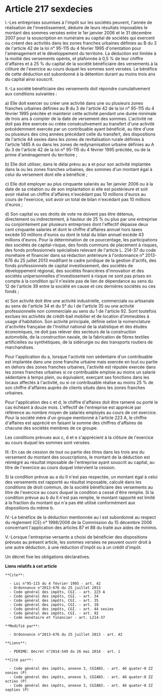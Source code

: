 # Article 217 sexdecies

I.-Les entreprises soumises à l'impôt sur les sociétés peuvent, l'année de réalisation de l'investissement, déduire de leurs
résultats imposables le montant des sommes versées entre le 1er janvier 2006 et le 31 décembre 2007 pour la souscription en
numéraire au capital de sociétés qui exercent ou créent des activités dans les zones franches urbaines définies au B du 3 de
l'article 42 de la loi n° 95-115 du 4 février 1995 d'orientation pour l'aménagement et le développement du territoire. La
déduction est limitée à la moitié des versements opérés, et plafonnée à 0,5 % de leur chiffre d'affaires et à 25 % du capital
de la société bénéficiaire des versements à la clôture de l'exercice au cours duquel les sommes sont versées. Le bénéfice de
cette déduction est subordonné à la détention durant au moins trois ans du capital ainsi souscrit. 

II.-La société bénéficiaire des versements doit répondre cumulativement aux conditions suivantes : 

a) Elle doit exercer ou créer une activité dans une ou plusieurs zones franches urbaines définies au B du 3 de l'article 42
de la loi n° 95-115 du 4 février 1995 précitée et maintenir cette activité pendant une durée minimale de trois ans à compter
de la date de versement des sommes. L'activité ne doit pas être exercée ou créée consécutivement au transfert d'une activité
précédemment exercée par un contribuable ayant bénéficié, au titre d'une ou plusieurs des cinq années précédant celle du
transfert, des dispositions de l'article 44 sexies dans les zones de revitalisation rurale définies à l'article 1465 A ou
dans les zones de redynamisation urbaine définies au A du 3 de l'article 42 de la loi n° 95-115 du 4 février 1995 précitée,
ou de la prime d'aménagement du territoire ; 

b) Elle doit utiliser, dans le délai prévu au a et pour son activité implantée dans la ou les zones franches urbaines, des
sommes d'un montant égal à celui du versement dont elle a bénéficié ; 

c) Elle doit employer au plus cinquante salariés au 1er janvier 2006 ou à la date de sa création ou de son implantation si
elle est postérieure et soit avoir réalisé un chiffre d'affaires n'excédant pas 10 millions d'euros au cours de l'exercice,
soit avoir un total de bilan n'excédant pas 10 millions d'euros ; 

d) Son capital ou ses droits de vote ne doivent pas être détenus, directement ou indirectement, à hauteur de 25 % ou plus par
une entreprise ou conjointement par plusieurs entreprises dont l'effectif dépasse deux cent cinquante salariés et dont le
chiffre d'affaires annuel hors taxes excède 50 millions d'euros ou dont le total du bilan annuel excède 43 millions d'euros.
Pour la détermination de ce pourcentage, les participations des sociétés de capital-risque, des fonds communs de placement à
risques, des fonds professionnels spécialisés relevant de l'article L. 214-37 du code monétaire et financier dans sa
rédaction antérieure à l'ordonnance n° 2013-676 du 25 juillet 2013 modifiant le cadre juridique de la gestion d'actifs, des
fonds professionnels de capital investissement, des sociétés de développement régional, des sociétés financières d'innovation
et des sociétés unipersonnelles d'investissement à risque ne sont pas prises en compte à la condition qu'il n'existe pas de
lien de dépendance au sens du 12 de l'article 39 entre la société en cause et ces dernières sociétés ou ces fonds ; 

e) Son activité doit être une activité industrielle, commerciale ou artisanale au sens de l'article 34 et du 5° du I de
l'article 35 ou une activité professionnelle non commerciale au sens du 1 de l'article 92. Sont toutefois exclues les
activités de crédit-bail mobilier et de location d'immeubles à usage d'habitation. Son activité principale, définie selon la
nomenclature d'activités française de l'Institut national de la statistique et des études économiques, ne doit pas relever
des secteurs de la construction automobile, de la construction navale, de la fabrication de fibres textiles artificielles ou
synthétiques, de la sidérurgie ou des transports routiers de marchandises. 

Pour l'application du a, lorsque l'activité non sédentaire d'un contribuable est implantée dans une zone franche urbaine mais
exercée en tout ou partie en dehors des zones franches urbaines, l'activité est réputée exercée dans les zones franches
urbaines si ce contribuable emploie au moins un salarié sédentaire à temps plein, ou équivalent, exerçant ses fonctions dans
les locaux affectés à l'activité, ou si ce contribuable réalise au moins 25 % de son chiffre d'affaires auprès de clients
situés dans les zones franches urbaines. 

Pour l'application des c et d, le chiffre d'affaires doit être ramené ou porté le cas échéant à douze mois. L'effectif de
l'entreprise est apprécié par référence au nombre moyen de salariés employés au cours de cet exercice. Pour la société mère
d'un groupe mentionné à l'article 223 A, le chiffre d'affaires est apprécié en faisant la somme des chiffres d'affaires de
chacune des sociétés membres de ce groupe. 

Les conditions prévues aux c, d et e s'apprécient à la clôture de l'exercice au cours duquel les sommes sont versées. 

III.-En cas de cession de tout ou partie des titres dans les trois ans du versement du montant des souscriptions, le montant
de la déduction est réintégré au résultat imposable de l'entreprise ayant souscrit au capital, au titre de l'exercice au
cours duquel intervient la cession. 

Si la condition prévue au a du II n'est pas respectée, un montant égal à celui des versements est rapporté au résultat
imposable, calculé dans les conditions de droit commun, de la société bénéficiaire des versements au titre de l'exercice au
cours duquel la condition a cessé d'être remplie. Si la condition prévue au b du II n'est pas remplie, le montant rapporté
est limité à la fraction du montant qui n'a pas été utilisé conformément aux dispositions du même b. 

IV.-Le bénéfice de la déduction mentionnée au I est subordonné au respect du règlement (CE) n° 1998/2006 de la Commission du
15 décembre 2006 concernant l'application des articles 87 et 88 du traité aux aides de minimis. 

V.-Lorsque l'entreprise versante a choisi de bénéficier des dispositions prévues au présent article, les sommes versées ne
peuvent ouvrir droit à une autre déduction, à une réduction d'impôt ou à un crédit d'impôt. 

Un décret fixe les obligations déclaratives.

**Liens relatifs à cet article**

	**Cite**:

	  - Loi n°95-115 du 4 février 1995 - art. 42
	  - Ordonnance n°2013-676 du 25 juillet 2013
	  - Code général des impôts, CGI. - art. 223 A
	  - Code général des impôts, CGI. - art. 34
	  - Code général des impôts, CGI. - art. 35
	  - Code général des impôts, CGI. - art. 39
	  - Code général des impôts, CGI. - art. 44 sexies
	  - Code général des impôts, CGI. - art. 92
	  - Code monétaire et financier - art. L214-37

	**Modifié par**:

	  - Ordonnance n°2013-676 du 25 juillet 2013 - art. 42

	**Liens**:

	  - PERIME: Décret n°2014-549 du 26 mai 2014 - art. 1

	**Cité par**:

	  - Code général des impôts, annexe 3, CGIAN3. - art. 46 quater-0 ZZ nonies (P)
	  - Code général des impôts, annexe 3, CGIAN3. - art. 46 quater-0 ZZ octies (P)
	  - Code général des impôts, annexe 3, CGIAN3. - art. 46 quater-0 ZZ septies (P)
